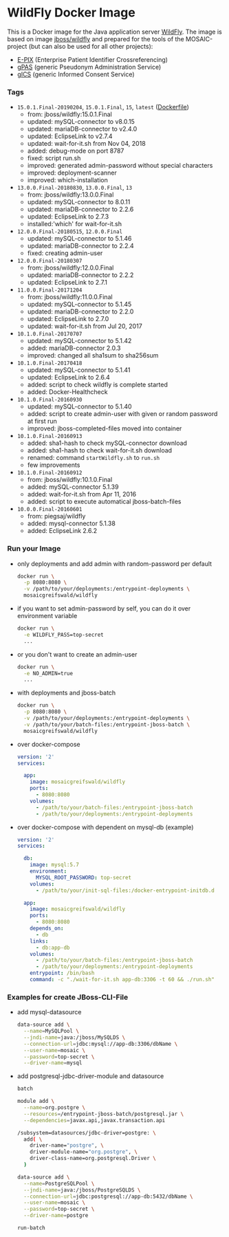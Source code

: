 # WildFly Docker Image
This is a Docker image for the Java application server [WildFly](http://wildfly.org/). The image is based on image [jboss/wildfly](https://hub.docker.com/r/jboss/wildfly/) and prepared for the tools of the MOSAIC-project (but can also be used for all other projects):

* [E-PIX](https://mosaic-greifswald.de/werkzeuge-und-vorlagen/id-management-e-pix.html) (Enterprise Patient Identifier Crossreferencing)
* [gPAS](https://mosaic-greifswald.de/werkzeuge-und-vorlagen/pseudonymverwaltung-gpas.html) (generic Pseudonym Administration Service)
* [gICS](https://mosaic-greifswald.de/werkzeuge-und-vorlagen/einwilligungsmanagement-gics.html) (generic Informed Consent Service)



### Tags
* `15.0.1.Final-20190204`, `15.0.1.Final`, `15`, `latest` ([Dockerfile](https://github.com/mosaic-hgw/WildFly/blob/master/Dockerfile))
  - from:     jboss/wildfly:15.0.1.Final
  - updated:  mySQL-connector to v8.0.15
  - updated:  mariaDB-connector to v2.4.0
  - updated:  EclipseLink to v2.7.4
  - updated:  wait-for-it.sh from Nov 04, 2018
  - added:    debug-mode on port 8787
  - fixed:    script run.sh
  - improved: generated admin-password without special characters
  - improved: deployment-scanner
  - improved: which-installation
* `13.0.0.Final-20180830`, `13.0.0.Final`, `13`
  - from:     jboss/wildfly:13.0.0.Final
  - updated:  mySQL-connector to 8.0.11
  - updated:  mariaDB-connector to 2.2.6
  - updated:  EclipseLink to 2.7.3
  - installed:'which' for wait-for-it.sh
* `12.0.0.Final-20180515`, `12.0.0.Final`
  - updated:  mySQL-connector to 5.1.46
  - updated:  mariaDB-connector to 2.2.4
  - fixed:    creating admin-user
* `12.0.0.Final-20180307`
  - from:     jboss/wildfly:12.0.0.Final
  - updated:  mariaDB-connector to 2.2.2
  - updated:  EclipseLink to 2.7.1
* `11.0.0.Final-20171204`
  - from:     jboss/wildfly:11.0.0.Final
  - updated:  mySQL-connector to 5.1.45
  - updated:  mariaDB-connector to 2.2.0
  - updated:  EclipseLink to 2.7.0
  - updated:  wait-for-it.sh from Jul 20, 2017
* `10.1.0.Final-20170707`
  - updated:  mySQL-connector to 5.1.42
  - added:    mariaDB-connector 2.0.3
  - improved: changed all sha1sum to sha256sum
* `10.1.0.Final-20170418`
  - updated:  mySQL-connector to 5.1.41
  - updated:  EclipseLink to 2.6.4
  - added:    script to check wildfly is complete started
  - added:    Docker-Healthcheck
* `10.1.0.Final-20160930`
  - updated:  mySQL-connector to 5.1.40
  - added:    script to create admin-user with given or random password at first run
  - improved: jboss-completed-files moved into container
* `10.1.0.Final-20160913`
  - added:    sha1-hash to check mySQL-connector download
  - added:    sha1-hash to check wait-for-it.sh download
  - renamed:  command `startWildfly.sh` to `run.sh`
  - few improvements
* `10.1.0.Final-20160912`
  - from:     jboss/wildfly:10.1.0.Final
  - added:    mySQL-connector 5.1.39
  - added:    wait-for-it.sh from Apr 11, 2016
  - added:    script to execute automatical jboss-batch-files
* `10.0.0.Final-20160601`
  - from:     piegsaj/wildfly
  - added:    mysql-connector 5.1.38
  - added:    EclipseLink 2.6.2

### Run your Image
* only deployments and add admin with random-password per default
  ```sh
  docker run \
    -p 8080:8080 \
    -v /path/to/your/deployments:/entrypoint-deployments \
    mosaicgreifswald/wildfly
  ```


* if you want to set admin-password by self, you can do it over environment variable
  ```sh
  docker run \
    -e WILDFLY_PASS=top-secret
    ...
  ```

* or you don't want to create an admin-user
  ```sh
  docker run \
    -e NO_ADMIN=true
    ...
  ```

* with deployments and jboss-batch
  ```sh
  docker run \
    -p 8080:8080 \
    -v /path/to/your/deployments:/entrypoint-deployments \
    -v /path/to/your/batch-files:/entrypoint-jboss-batch \
    mosaicgreifswald/wildfly
  ```

* over docker-compose
  ```yaml
  version: '2'
  services:

    app:
      image: mosaicgreifswald/wildfly
      ports:
        - 8080:8080
      volumes:
        - /path/to/your/batch-files:/entrypoint-jboss-batch
        - /path/to/your/deployments:/entrypoint-deployments
  ```

* over docker-compose with dependent on mysql-db (example)
  ```yaml
  version: '2'
  services:

    db:
      image: mysql:5.7
      environment:
        MYSQL_ROOT_PASSWORD: top-secret
      volumes:
        - /path/to/your/init-sql-files:/docker-entrypoint-initdb.d

    app:
      image: mosaicgreifswald/wildfly
      ports:
        - 8080:8080
      depends_on:
        - db
      links:
        - db:app-db
      volumes:
        - /path/to/your/batch-files:/entrypoint-jboss-batch
        - /path/to/your/deployments:/entrypoint-deployments
      entrypoint: /bin/bash
      command: -c "./wait-for-it.sh app-db:3306 -t 60 && ./run.sh"
  ```

### Examples for create JBoss-CLI-File
* add mysql-datasource
  ```sh
  data-source add \
    --name=MySQLPool \
    --jndi-name=java:/jboss/MySQLDS \
    --connection-url=jdbc:mysql://app-db:3306/dbName \
    --user-name=mosaic \
    --password=top-secret \
    --driver-name=mysql
  ```

* add postgresql-jdbc-driver-module and datasource
  ```sh
  batch

  module add \
    --name=org.postgre \
    --resources=/entrypoint-jboss-batch/postgresql.jar \
    --dependencies=javax.api,javax.transaction.api

  /subsystem=datasources/jdbc-driver=postgre: \
    add( \
      driver-name="postgre", \
      driver-module-name="org.postgre", \
      driver-class-name=org.postgresql.Driver \
    )

  data-source add \
    --name=PostgreSQLPool \
    --jndi-name=java:/jboss/PostgreSQLDS \
    --connection-url=jdbc:postgresql://app-db:5432/dbName \
    --user-name=mosaic \
    --password=top-secret \
    --driver-name=postgre

  run-batch
  ```
